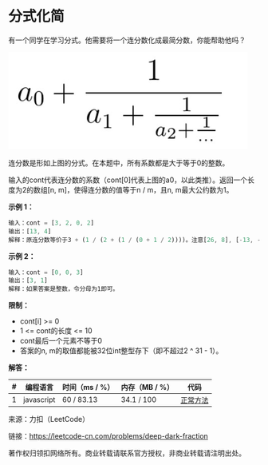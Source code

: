 # 分式化简

有一个同学在学习分式。他需要将一个连分数化成最简分数，你能帮助他吗？

![题目说明](./question.jpg)

连分数是形如上图的分式。在本题中，所有系数都是大于等于0的整数。

输入的cont代表连分数的系数（cont[0]代表上图的a0，以此类推）。返回一个长度为2的数组[n, m]，使得连分数的值等于n / m，且n, m最大公约数为1。

**示例 1：**

``` javascript
输入：cont = [3, 2, 0, 2]
输出：[13, 4]
解释：原连分数等价于3 + (1 / (2 + (1 / (0 + 1 / 2))))。注意[26, 8], [-13, -4]都不是正确答案。
```

**示例 2：**

``` javascript
输入：cont = [0, 0, 3]
输出：[3, 1]
解释：如果答案是整数，令分母为1即可。
```

**限制：**

- cont[i] >= 0
- 1 <= cont的长度 <= 10
- cont最后一个元素不等于0
- 答案的n, m的取值都能被32位int整型存下（即不超过2 ^ 31 - 1）。

**解答：**

**#**|**编程语言**|**时间（ms / %）**|**内存（MB / %）**|**代码**
--|--|--|--|--
1|javascript|60 / 83.13|34.1 / 100|[正常方法](./javascript/ac_v1.js)

来源：力扣（LeetCode）

链接：https://leetcode-cn.com/problems/deep-dark-fraction

著作权归领扣网络所有。商业转载请联系官方授权，非商业转载请注明出处。
